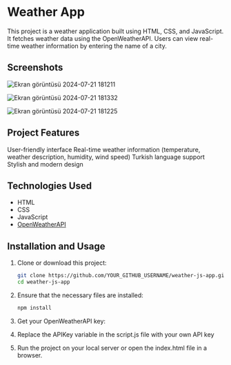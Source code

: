 # Weather App

This project is a weather application built using HTML, CSS, and JavaScript. It fetches weather data using the OpenWeatherAPI. Users can view real-time weather information by entering the name of a city.
## Screenshots

![Ekran görüntüsü 2024-07-21 181211](https://github.com/user-attachments/assets/395cbec6-6256-4b13-8fff-3f4d838dce55)

![Ekran görüntüsü 2024-07-21 181332](https://github.com/user-attachments/assets/61ad781f-6294-41e5-905c-79f79de0e8dc)


![Ekran görüntüsü 2024-07-21 181225](https://github.com/user-attachments/assets/304ef0c3-7a32-4ca6-aa02-b61ef49944fe)




## Project Features

User-friendly interface
Real-time weather information (temperature, weather description, humidity, wind speed)
Turkish language support
Stylish and modern design

## Technologies Used

- HTML
- CSS
- JavaScript
- [OpenWeatherAPI](https://openweathermap.org/)

## Installation and Usage

1. Clone or download this project:
    ```sh
    git clone https://github.com/YOUR_GITHUB_USERNAME/weather-js-app.git
    cd weather-js-app
    ```

2.  Ensure that the necessary files are installed:


    ```sh
    npm install
    ```

3. Get your OpenWeatherAPI key:
    

4. Replace the APIKey variable in the script.js file with your own API key

5. Run the project on your local server or open the index.html file in a browser.



